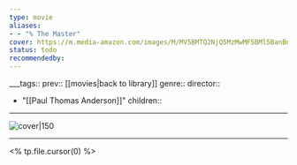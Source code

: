 ```yaml
---
type: movie
aliases:
- - "% The Master"
cover: https://m.media-amazon.com/images/M/MV5BMTQ2NjQ5MzMwMF5BMl5BanBnXkFtZTcwMjczNTAzOA@@._V1_SX300.jpg
status: todo
recommendedby:
---
```

___tags:: prev:: [[movies|back to library]]
genre::
director:: 
  - "[[Paul Thomas Anderson]]"
children::
___
![cover|150](https://m.media-amazon.com/images/M/MV5BMTQ2NjQ5MzMwMF5BMl5BanBnXkFtZTcwMjczNTAzOA@@._V1_SX300.jpg)
___
<% tp.file.cursor(0) %>
